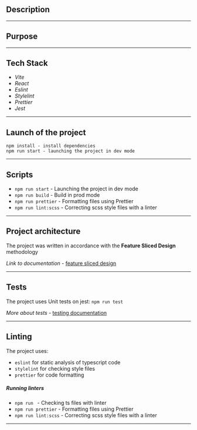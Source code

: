 ## Description



---

## Purpose



---

## Tech Stack

- *Vite*
- *React*
- *Eslint*
- *Stylelint*
- *Prettier*
- *Jest*

---

## Launch of the project

```
npm install - install dependencies
npm run start - launching the project in dev mode
```

---

## Scripts

- `npm run start` - Launching the project in dev mode
- `npm run build` - Build in prod mode
- `npm run prettier` - Formatting files using Prettier
- `npm run lint:scss` - Correcting scss style files with a linter

---

## Project architecture

The project was written in accordance with the **Feature Sliced Design** methodology

*Link to documentation* - [feature sliced design](https://feature-sliced.design/docs/get-started/tutorial)

---

## Tests

The project uses Unit tests on jest: `npm run test`

*More about tests* - [testing documentation](https://jestjs.io/ru/)

---

## Linting

The project uses: 
- `eslint` for static analysis of typescript code
- `stylelint` for checking style files
- `prettier` for code formatting

##### Running linters

- `npm run ` - Checking ts files with linter
- `npm run prettier` - Formatting files using Prettier
- `npm run lint:scss` - Correcting scss style files with a linter

---